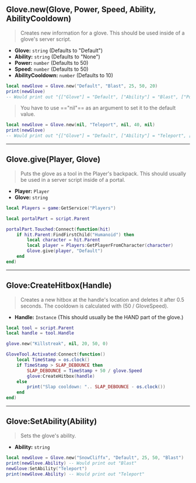## Glove.new(Glove, Power, Speed, Ability, AbilityCooldown)
> Creates new information for a glove. This should be used inside of a glove's server script.

- **Glove:** `string` (Defaults to "Default")
- **Ability:** `string` (Defaults to "None")
- **Power:** `number` (Defaults to 50)
- **Speed:** `number` (Defaults to 50)
- **AbilityCooldown:** `number` (Defaults to 10)

```lua
local newGlove = Glove.new("Default", "Blast", 25, 50, 20)
print(newGlove)
-- Would print out "{["Glove"] = "Default", ["Ability"] = "Blast", ["Power"] = 25, ["Speed"] = 50, ["AbilityCooldown"] = 20}"
```

> You have to use =="nil"== as an argument to set it to the default value.

```lua
local newGlove = Glove.new(nil, "Teleport", nil, 40, nil)
print(newGlove)
-- Would print out "{["Glove"] = "Default", ["Ability"] = "Teleport", ["Power"] = 50, ["Speed"] = 40, ["AbilityCooldown"] = 10}"
```

---

## Glove.give(Player, Glove)
> Puts the glove as a tool in the Player's backpack. This should usually be used in a server script inside of a portal.

- **Player:** `Player`
- **Glove:** `string`

```lua
local Players = game:GetService("Players")

local portalPart = script.Parent

portalPart.Touched:Connect(function(hit)
    if hit.Parent:FindFirstChild("Humanoid") then
        local character = hit.Parent
        local player = Players:GetPlayerFromCharacter(character)
        Glove.give(player, "Default")
    end
end)
```

---

## Glove:CreateHitbox(Handle)
> Creates a new hitbox at the handle's location and deletes it after 0.5 seconds. The cooldown is calculated with (50 / GloveSpeed).

- **Handle:** `Instance` (This should usually be the HAND part of the glove.)

```lua
local tool = script.Parent
local handle = tool.Handle

glove.new("Killstreak", nil, 20, 50, 0)

GloveTool.Activated:Connect(function()
	local TimeStamp = os.clock()
	if TimeStamp > SLAP_DEBOUNCE then
		SLAP_DEBOUNCE = TimeStamp + 50 / glove.Speed
		glove:CreateHitbox(handle)
	else
		print("Slap cooldown: ".. SLAP_DEBOUNCE - os.clock())
	end
end)
```

---

## Glove:SetAbility(Ability)
> Sets the glove's ability.

- **Ability:** `string`
 
```lua
local newGlove = Glove.new("SnowCliffx", "Default", 25, 50, "Blast")
print(newGlove.Ability) -- Would print out "Blast"
newGlove:SetAbility("Teleport")
print(newGlove.Ability) -- Would print out "Teleport"
```
